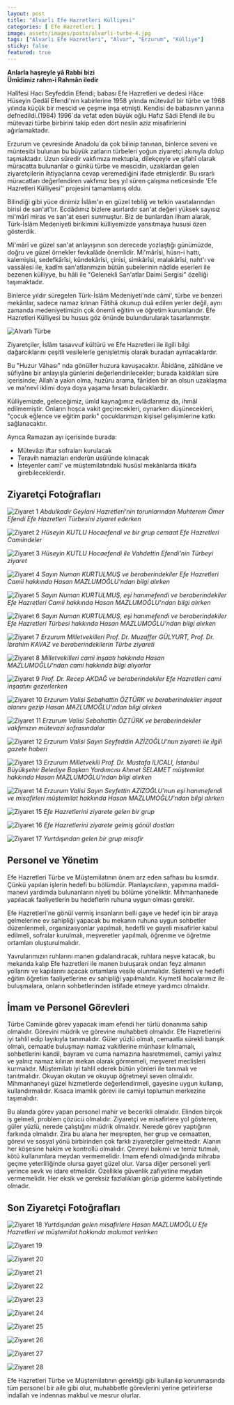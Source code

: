 ```yaml
---
layout: post
title: "Alvarlı Efe Hazretleri Külliyesi"
categories: [ Efe Hazretleri ]
image: assets/images/posts/alvarli-turbe-4.jpg
tags: ["Alvarlı Efe Hazretleri", "Alvar", "Erzurum", "Külliye"]
sticky: false
featured: true
---
```


**Anlarla haşreyle yâ Rabbi bizi**  
**Ümîdimiz rahm-i Rahmân iledir**

Halîfesi Hacı Seyfeddin Efendi; babası Efe Hazretleri ve dedesi Hâce Hüseyin Gedâî Efendi'nin kabirlerine 1958 yılında mütevâzî bir türbe ve 1968 yılında küçük bir mescid ve çeşme inşa etmişti. Kendisi de babasının yanına defnedildi.(1984) 1996`da vefat eden büyük oğlu Hafız Sâdi Efendi ile bu mütevazi türbe birbirini takip eden dört neslin aziz misafirlerini ağırlamaktadır.

Erzurum ve çevresinde Anadolu`da çok bilinip tanınan, binlerce seveni ve müntesibi bulunan bu büyük zatların türbeleri yoğun ziyaretçi akınıyla dolup taşmaktadır. Uzun süredir vakfımıza mektupla, dilekçeyle ve şifahî olarak müracatta bulunanlar o günkü türbe ve mescidin, uzaklardan gelen ziyaretçilerin ihtiyaçlarına cevap veremediğini ifade etmişlerdir. Bu ısrarlı müracatları değerlendiren vakfımız beş yıl süren çalışma neticesinde 'Efe Hazretleri Külliyesi'' projesini tamamlamış oldu.

Bilindiği gibi yüce dinimiz İslâm'ın en güzel tebliğ ve telkin vasıtalarından birisi de san'at'tır. Ecdâdımız bizlere asırlardır san'at değeri yüksek sayısız mi'mârî miras ve san'at eseri sunmuştur. Biz de bunlardan ilham alarak, Türk-İslâm Medeniyeti birikimini külliyemizde yansıtmaya hususi özen gösterdik.


Mi'mârî ve güzel san'at anlayışının son derecede yozlaştığı günümüzde, doğru ve güzel örnekler fevkalâde önemlidir. Mi'mârîsi, hüsn-i hattı, kalemişisi, sedefkârîsi, kündekârîsi, çinisi, simkârîsi, malakârîsi, naht'ı ve vassâlesi ile, kadîm san'atlarımızın bütün şubelerinin nâdîde eserleri ile bezenen külliyye, bu hâli ile "Gelenekli San'atlar Daimi Sergisi" özelliği taşımaktadır.

Binlerce yıldır süregelen Türk-İslâm Medeniyeti'nde câmi', türbe ve benzeri mekânlar, sadece namaz kılınan Fâtihâ okunup duâ edilen yerler değil, aynı zamanda medeniyetimizin çok önemli eğitim ve öğretim kurumlarıdır. Efe Hazretleri Külliyesi bu husus göz önünde bulundurularak tasarlanmıştır.

![Alvarlı Türbe](/assets/images/posts/alvarli-turbe-4.jpg)

Ziyaretçiler, İslâm tasavvuf kültürü ve Efe Hazretleri ile ilgili bilgi dağarcıklarını çeşitli vesilelerle genişletmiş olarak buradan ayrılacaklardır.

Bu "Huzur Vâhası" nda gönüller huzura kavuşacaktır. Âbidâne, zâhidâne ve sûfiyâne bir anlayışla günlerini değerlendirilecekler; burada kaldıkları süre içerisinde; Allah'a yakın olma, huzûru arama, fânîden bir an olsun uzaklaşma ve ma'nevî iklimi doya doya yaşama fırsatı bulacaklardır.

Külliyemizde, geleceğimiz, ümîd kaynağımız evlâdlarımız da, ihmâl edilmemiştir. Onların hoşca vakit geçirecekleri, oynarken düşünecekleri, "çocuk eğlence ve eğitim parkı" çocuklarımızın kişisel gelişimlerine katkı sağlanacaktır.

Ayrıca Ramazan ayı içerisinde burada:
- Mütevâzı iftar sofraları kurulacak
- Teravih namazları enderûn usûlünde kılınacak
- İsteyenler camî' ve müştemilatındaki husûsî mekânlarda itikâfa girebileceklerdir.

## Ziyaretçi Fotoğrafları

![Ziyaret 1](/assets/images/posts/turbe-insaat-sonrasi-2.jpg)
*Abdulkadir Geylani Hazretleri'nin torunlarından Muhterem Ömer Efendi Efe Hazretleri Türbesini ziyaret ederken*

![Ziyaret 2](/assets/images/posts/turbe-insaat-sonrasi-3.jpg)
*Hüseyin KUTLU Hocaefendi ve bir grup cemaat Efe Hazretleri Camiindeler*

![Ziyaret 3](/assets/images/posts/turbe-insaat-sonrasi-4.jpg)
*Hüseyin KUTLU Hocaefendi ile Vahdettin Efendi'nin Türbeyi ziyaret*

![Ziyaret 4](/assets/images/posts/turbe-insaat-sonrasi-5.jpg)
*Sayın Numan KURTULMUŞ ve beraberindekiler Efe Hazretleri Camii hakkında Hasan MAZLUMOĞLU'ndan bilgi alırken*

![Ziyaret 5](/assets/images/posts/turbe-insaat-sonrasi-6.jpg)
*Sayın Numan KURTULMUŞ, eşi hanımefendi ve beraberindekiler Efe Hazretleri Camii hakkında Hasan MAZLUMOĞLU'ndan bilgi alırken*

![Ziyaret 6](/assets/images/posts/turbe-insaat-sonrasi-7.jpg)
*Sayın Numan KURTULMUŞ, eşi hanımefendi ve beraberindekiler Efe Hazretleri Türbesi hakkında Hasan MAZLUMOĞLU'ndan bilgi alırken*

![Ziyaret 7](/assets/images/posts/turbe-insaat-sonrasi-8.jpg)
*Erzurum Milletvekilleri Prof. Dr. Muzaffer GÜLYURT, Prof. Dr. İbrahim KAVAZ ve beraberindekilerin Türbe ziyareti*

![Ziyaret 8](/assets/images/posts/turbe-insaat-sonrasi-9.jpg)
*Milletvekilleri cami inşaatı hakkında Hasan MAZLUMOĞLU'ndan cami hakkında bilgi alıyorlar*

![Ziyaret 9](/assets/images/posts/turbe-insaat-sonrasi-10.jpg)
*Prof. Dr. Recep AKDAĞ ve beraberindekiler Efe Hazretleri cami inşaatını gezerlerken*

![Ziyaret 10](/assets/images/posts/turbe-insaat-sonrasi-11.jpg)
*Erzurum Valisi Sebahattin ÖZTÜRK ve beraberindekiler inşaat alanını gezip Hasan MAZLUMOĞLU'ndan bilgi alırken*

![Ziyaret 11](/assets/images/posts/turbe-insaat-sonrasi-12.jpg)
*Erzurum Valisi Sebahattin ÖZTÜRK ve beraberindekiler vakfımızın mütevazi sofrasındalar*

![Ziyaret 12](/assets/images/posts/turbe-insaat-sonrasi-13.jpg)
*Erzurum Valisi Sayın Seyfeddin AZİZOĞLU'nun ziyareti ile ilgili gazete haberi*

![Ziyaret 13](/assets/images/posts/turbe-insaat-sonrasi-14.jpg)
*Erzurum Milletvekili Prof. Dr. Mustafa ILICALI, İstanbul Büyükşehir Belediye Başkan Yardımcısı Ahmet SELAMET müştemilat hakkında Hasan MAZLUMOĞLU'ndan bilgi alırken*

![Ziyaret 14](/assets/images/posts/turbe-insaat-sonrasi-15.jpg)
*Erzurum Valisi Sayın Seyfettin AZİZOĞLU'nun eşi hanımefendi ve misafirleri müştemilat hakkında Hasan MAZLUMOĞLU'ndan bilgi alırken*

![Ziyaret 15](/assets/images/posts/turbe-insaat-sonrasi-16.jpg)
*Efe Hazretlerini ziyarete gelen bir grup*

![Ziyaret 16](/assets/images/posts/turbe-insaat-sonrasi-17.jpg)
*Efe Hazretlerini ziyarete gelmiş gönül dostları*

![Ziyaret 17](/assets/images/posts/turbe-insaat-sonrasi-18.jpg)
*Yurtdışından gelen bir grup misafir*

## Personel ve Yönetim

Efe Hazretleri Türbe ve Müştemilatının önem arz eden safhası bu kısımdır. Çünkü yapılan işlerin hedefi bu bölümdür. Planlayıcıların, yapımına maddi-manevi yardımda bulunanların niyeti bu bölüme yöneliktir. Mihmanhanede yapılacak faaliyetlerin bu hedeflerin ruhuna uygun olması gerekir.

Efe Hazretleri'ne gönül vermiş insanların belli gaye ve hedef için bir araya gelmelerine ev sahipliği yapacak bu mekanın ruhuna uygun sohbetler düzenlenmeli, organizasyonlar yapılmalı, hedefli ve gayeli misafirler kabul edilmeli, sofralar kurulmalı, meşveretler yapılmalı, öğrenme ve öğretme ortamları oluşturulmalıdır.

Yavrularımızın ruhlarını manen gıdalandıracak, ruhlara neşve katacak, bu mekanda kalıp Efe hazretleri ile manen buluşarak ondan feyz almanın yollarını ve kapılarını açacak ortamlara vesile olunmalıdır. Sistemli ve hedefli eğitim öğretim faaliyetlerine ev sahipliği yapılmalıdır. Kıymetli hocalarımız ile buluşmalara, onların sohbetlerinden istifade etmeye yardımcı olmalıdır.

## İmam ve Personel Görevleri

Türbe Camiinde görev yapacak imam efendi her türlü donanıma sahip olmalıdır. Görevini müdrik ve görevine muhabbeti olmalıdır. Efe Hazretlerini iyi tahlil edip layıkıyla tanımalıdır. Güler yüzlü olmalı, cemaatla sürekli barışık olmalı, cemaatle buluşmayı namaz vakitlerine münhasır kılmamalı, sohbetlerini kandil, bayram ve cuma namazına hasretmemeli, camiyi yalnız ve yalnız namaz kılınan mekan olarak görmemeli, meşveret meclisleri kurmalıdır. Müştemilatı iyi tahlil ederek bütün yönleri ile tanımalı ve tanıtmalıdır. Okuyan okutan ve okuyup öğretmeyi seven olmalıdır. Mihmanhaneyi güzel hizmetlerde değerlendirmeli, gayesine uygun kullanıp, kullandırmalıdır. Kısaca imamlık görevi ile camiyi toplumun merkezine taşımalıdır.

Bu alanda görev yapan personel mahir ve becerikli olmalıdır. Elinden birçok iş gelmeli, problem çözücü olmalıdır. Ziyaretçi ve misafirlere yol gösteren, güler yüzlü, nerede çalıştığını müdrik olmalıdır. Nerede görev yaptığının farkında olmalıdır. Zira bu alana her meşrepten, her grup ve cemaatten, görevi ve sosyal yönü birbirinden çok farklı ziyaretçiler gelmektedir. Alanın her köşesine hakim ve kontrollü olmalıdır. Çevreyi bakımlı ve temiz tutmalı, kötü kullanımlara meydan vermemelidir. İmam efendi olmadığında mihraba geçme yeterliliğinde olursa gayet güzel olur. Varsa diğer personeli yerli yerince sevk ve idare etmelidir. Özellikle güvenlik zafiyetine meydan vermemelidir. Her eksik ve gereksiz fazlalıkları görüp giderme kabiliyetinde olmadır.

## Son Ziyaretçi Fotoğrafları

![Ziyaret 18](/assets/images/posts/turbe-insaat-sonrasi-19.jpg)
*Yurtdışından gelen misafirlere Hasan MAZLUMOĞLU Efe Hazretleri ve müştemilat hakkında malumat verirken*

![Ziyaret 19](/assets/images/posts/turbe-insaat-sonrasi-20.jpg)

![Ziyaret 20](/assets/images/posts/turbe-insaat-sonrasi-21.jpg)

![Ziyaret 21](/assets/images/posts/turbe-insaat-sonrasi-22.jpg)

![Ziyaret 22](/assets/images/posts/turbe-insaat-sonrasi-23.jpg)

![Ziyaret 23](/assets/images/posts/turbe-insaat-sonrasi-24.jpg)

![Ziyaret 24](/assets/images/posts/turbe-insaat-sonrasi-25.jpg)

![Ziyaret 25](/assets/images/posts/turbe-insaat-sonrasi-26.jpg)

![Ziyaret 26](/assets/images/posts/turbe-insaat-sonrasi-27.jpg)

![Ziyaret 27](/assets/images/posts/turbe-insaat-sonrasi-28.jpg)

![Ziyaret 28](/assets/images/posts/turbe-insaat-sonrasi-29.jpg)

Efe Hazretleri Türbe ve Müştemilatının gerektiği gibi kullanılıp korunmasında tüm personel bir aile gibi olur, muhabbetle görevlerini yerine getirirlerse indallah ve indennas makbul ve mesrur olurlar.